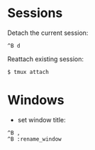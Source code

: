 # Sessions

Detach the current session:

```
^B d
```

Reattach existing session:

```
$ tmux attach
```

# Windows

* set window title:

```
^B ,
^B :rename_window
```
